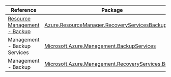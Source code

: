 | Reference | Package | Source |
|---|---|---|
|[Resource Management - Backup](resourcemanager.recoveryservicesbackup-readme.md)|[Azure.ResourceManager.RecoveryServicesBackup](https://www.nuget.org/packages/Azure.ResourceManager.RecoveryServicesBackup)|[Github](https://github.com/Azure/azure-sdk-for-net/blob/main/sdk/recoveryservices-backup/Azure.ResourceManager.RecoveryServicesBackup)|
|Management - Backup Services|[Microsoft.Azure.Management.BackupServices](https://www.nuget.org/packages/Microsoft.Azure.Management.BackupServices)|[Github](https://github.com/Azure/azure-sdk-for-net)|
|Management - Backup|[Microsoft.Azure.Management.RecoveryServices.Backup](https://www.nuget.org/packages/Microsoft.Azure.Management.RecoveryServices.Backup)|[Github](https://github.com/Azure/azure-sdk-for-net)|
